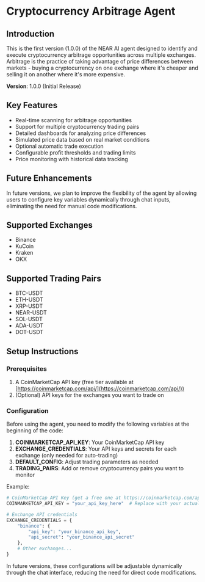 # Cryptocurrency Arbitrage Agent

## Introduction
This is the first version (1.0.0) of the NEAR AI agent designed to identify and execute cryptocurrency arbitrage opportunities across multiple exchanges. Arbitrage is the practice of taking advantage of price differences between markets - buying a cryptocurrency on one exchange where it's cheaper and selling it on another where it's more expensive.

**Version**: 1.0.0 (Initial Release)

## Key Features
- Real-time scanning for arbitrage opportunities
- Support for multiple cryptocurrency trading pairs
- Detailed dashboards for analyzing price differences
- Simulated price data based on real market conditions
- Optional automatic trade execution
- Configurable profit thresholds and trading limits
- Price monitoring with historical data tracking

## Future Enhancements
In future versions, we plan to improve the flexibility of the agent by allowing users to configure key variables dynamically through chat inputs, eliminating the need for manual code modifications.

## Supported Exchanges
- Binance
- KuCoin
- Kraken
- OKX

## Supported Trading Pairs
- BTC-USDT
- ETH-USDT
- XRP-USDT
- NEAR-USDT
- SOL-USDT
- ADA-USDT
- DOT-USDT

## Setup Instructions

### Prerequisites
1. A CoinMarketCap API key (free tier available at [https://coinmarketcap.com/api/](https://coinmarketcap.com/api/))
2. (Optional) API keys for the exchanges you want to trade on

### Configuration
Before using the agent, you need to modify the following variables at the beginning of the code:

1. **COINMARKETCAP_API_KEY**: Your CoinMarketCap API key
2. **EXCHANGE_CREDENTIALS**: Your API keys and secrets for each exchange (only needed for auto-trading)
3. **DEFAULT_CONFIG**: Adjust trading parameters as needed
4. **TRADING_PAIRS**: Add or remove cryptocurrency pairs you want to monitor

Example:
```python
# CoinMarketCap API Key (get a free one at https://coinmarketcap.com/api/)
COINMARKETCAP_API_KEY = "your_api_key_here"  # Replace with your actual API key

# Exchange API credentials
EXCHANGE_CREDENTIALS = {
    "binance": {
        "api_key": "your_binance_api_key",
        "api_secret": "your_binance_api_secret"
    },
    # Other exchanges...
}
```

In future versions, these configurations will be adjustable dynamically through the chat interface, reducing the need for direct code modifications.

